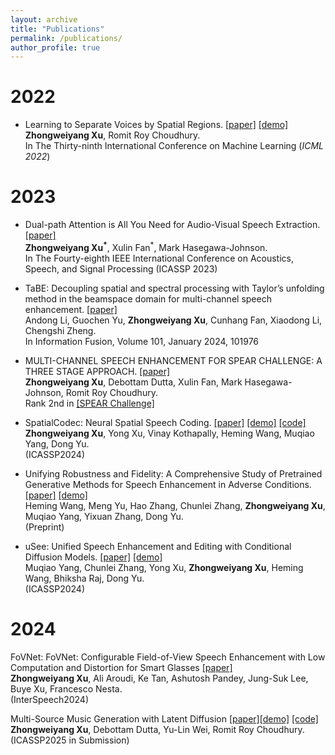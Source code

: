 ```yaml
---
layout: archive
title: "Publications"
permalink: /publications/
author_profile: true
---
```

<!-- [Google Scholar](https://scholar.google.com/citations?hl=en&view_op=list_works&authuser=1&gmla=AJsN-F4ncr6IwI5KoJbOBk1XKphtF7puaBPmcg-6M1Ik8VjaNl9Bg8uk4T_hONUaN_lEWGAjFfFwZkUA7sAmWOD_iy-YcyAzow&user=Qzm-cLIAAAAJ) -->
# 2022

* Learning to Separate Voices by Spatial Regions. [[paper]](https://arxiv.org/pdf/2207.04203.pdf) [[demo]](https://uiuc-earable-computing.github.io/binaural/)\
**Zhongweiyang Xu**, Romit Roy Choudhury.\
In The Thirty-ninth International Conference on Machine Learning (*ICML 2022*)

# 2023

* Dual-path Attention is All You Need for Audio-Visual Speech Extraction. [[paper]](https://arxiv.org/pdf/2207.04213.pdf)\
**Zhongweiyang Xu<sup>*</sup>**, Xulin Fan<sup>*</sup>, Mark Hasegawa-Johnson.\
In The Fourty-eighth IEEE International Conference on Acoustics, Speech, and Signal Processing (ICASSP 2023)

* TaBE: Decoupling spatial and spectral processing with Taylor’s unfolding method in the beamspace domain for multi-channel speech enhancement. [[paper]](https://www.sciencedirect.com/science/article/pii/S1566253523002920)\
Andong Li, Guochen Yu, **Zhongweiyang Xu**, Cunhang Fan, Xiaodong Li, Chengshi Zheng.\
In Information Fusion, Volume 101, January 2024, 101976

* MULTI-CHANNEL SPEECH ENHANCEMENT FOR SPEAR CHALLENGE: A THREE STAGE APPROACH. [[paper]](https://imperialcollegelondon.github.io/spear-challenge/assets/papers/J,K,L,M,N_uiuc.pdf)\
**Zhongweiyang Xu**, Debottam Dutta, Xulin Fan, Mark Hasegawa-Johnson, Romit Roy Choudhury.\
Rank 2nd in [[SPEAR Challenge]](https://imperialcollegelondon.github.io/spear-challenge/)

* SpatialCodec: Neural Spatial Speech Coding. [[paper]](https://arxiv.org/abs/2309.07432) [[demo]](https://xzwy.github.io/SpatialCodecDemo) [[code]](https://github.com/XZWY/SpatialCodec)\
**Zhongweiyang Xu**, Yong Xu, Vinay Kothapally, Heming Wang, Muqiao Yang, Dong Yu.\
(ICASSP2024)

* Unifying Robustness and Fidelity: A Comprehensive Study of Pretrained Generative Methods for Speech Enhancement in Adverse Conditions. [[paper]](https://arxiv.org/pdf/2309.09028.pdf) [[demo]](https://whmrtm.github.io/SoundResynthesis)\
Heming Wang, Meng Yu, Hao Zhang, Chunlei Zhang, **Zhongweiyang Xu**, Muqiao Yang, Yixuan Zhang, Dong Yu.\
(Preprint)

* uSee: Unified Speech Enhancement and Editing with Conditional Diffusion Models. [[paper]](https://arxiv.org/pdf/2310.00900.pdf) [[demo]](https://muqiaoy.github.io/usee)\
Muqiao Yang, Chunlei Zhang, Yong Xu, **Zhongweiyang Xu**, Heming Wang, Bhiksha Raj, Dong Yu.\
(ICASSP2024)

# 2024
FoVNet: FoVNet: Configurable Field-of-View Speech Enhancement with Low Computation and Distortion for Smart Glasses [[paper]](https://www.isca-archive.org/interspeech_2024/xu24i_interspeech.pdf)\
**Zhongweiyang Xu**, Ali Aroudi, Ke Tan, Ashutosh Pandey, Jung-Suk Lee, Buye Xu, Francesco Nesta.\
(InterSpeech2024)

Multi-Source Music Generation with Latent Diffusion [[paper]](https://arxiv.org/abs/2409.06190)[[demo]](https://xzwy.github.io/MSLDMDemo) [[code]](https://github.com/XZWY/MSLDM)\
**Zhongweiyang Xu**, Debottam Dutta, Yu-Lin Wei, Romit Roy Choudhury.\
(ICASSP2025 in Submission)
